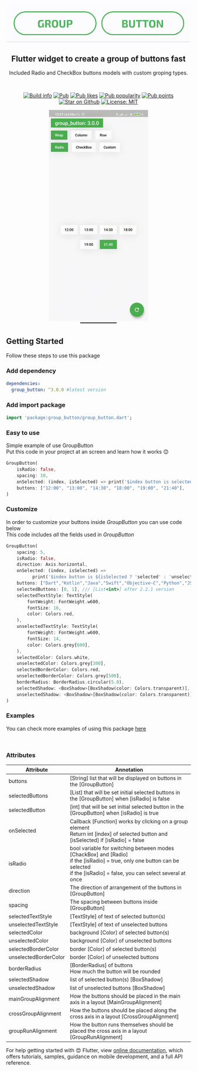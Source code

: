<p align="center">
  <img src="example/rep_files/logo.gif?raw=true" width="500px">
</p>
<h2 align="center">Flutter widget to create a group of buttons fast</h2>
<p align="center">
  Included Radio and CheckBox buttons models with custom groping types.
</p>
<br>

<p align="center">
<a href="https://travis-ci.com/Frezyx/group_button"><img src="https://travis-ci.com/Frezyx/group_button.svg?branch=master" alt="Build info"></a>
<a href="https://pub.dev/packages/group_button"><img src="https://img.shields.io/pub/v/group_button.svg" alt="Pub"></a>
<a href="https://pub.dev/packages/group_button/score"><img src="https://badges.bar/group_button/likes" alt="Pub likes"></a>
<a href="https://pub.dev/packages/group_button/score"><img src="https://badges.bar/group_button/popularity" alt="Pub popularity"></a>
<a href="https://pub.dev/packages/group_button/score"><img src="https://badges.bar/group_button/pub%20points" alt="Pub points"></a>
<a href="https://github.com/Frezyx/group_button"><img src="https://img.shields.io/github/stars/Frezyx/group_button.svg?style=flat&logo=github&label=stars" alt="Star on Github"></a>
<a href="https://opensource.org/licenses/MIT"><img src="https://img.shields.io/badge/license-MIT-blue.svg" alt="License: MIT"></a>
</p>

<p align="center">
<img src="example/rep_files/extended_preview.gif?raw=true" width="270">
<p>

## Getting Started
Follow these steps to use this package

### Add dependency

```yaml
dependencies:
  group_button: ^3.0.0 #latest version
```

### Add import package

```dart
import 'package:group_button/group_button.dart';
```

### Easy to use
Simple example of use GroupButton<br>
Put this code in your project at an screen and learn how it works 😊

```dart
GroupButton(
    isRadio: false,
    spacing: 10,
    onSelected: (index, isSelected) => print('$index button is selected'),
    buttons: ["12:00", "13:00", "14:30", "18:00", "19:00", "21:40"],
)
```

### Customize

In order to customize your buttons inside *GroupButton* you can use code below</br>
This code includes *all* the fields used in *GroupButton*

```dart
GroupButton(
    spacing: 5,
    isRadio: false,
    direction: Axis.horizontal,
    onSelected: (index, isSelected) =>
          print('$index button is ${isSelected ? 'selected' : 'unselected'}'),
    buttons: ["Dart","Kotlin","Java","Swift","Objective-C","Python","JS"],
    selectedButtons: [0, 1], /// [List<int>] after 2.2.1 version 
    selectedTextStyle: TextStyle(
        fontWeight: FontWeight.w600,
        fontSize: 16,
        color: Colors.red,
    ),
    unselectedTextStyle: TextStyle(
        fontWeight: FontWeight.w600,
        fontSize: 14,
        color: Colors.grey[600],
    ),
    selectedColor: Colors.white,
    unselectedColor: Colors.grey[300],
    selectedBorderColor: Colors.red,
    unselectedBorderColor: Colors.grey[500],
    borderRadius: BorderRadius.circular(5.0),
    selectedShadow: <BoxShadow>[BoxShadow(color: Colors.transparent)],
    unselectedShadow: <BoxShadow>[BoxShadow(color: Colors.transparent)],
)
```

### Examples

You can check more examples of using this package [here](https://github.com/Frezyx/group_button/tree/create-provider-example/example/lib)

<br>

### Attributes

| Attribute  | Annotation |
| ------------- | ------------- |
| buttons | [String] list that will be displayed on buttons in the [GroupButton] |
| selectedButtons | [List<int>] that will be set initial selected buttons in the [GroupButton] when [isRadio] is false|
| selectedButton | [int] that will be set initial selected button in the [GroupButton] when [isRadio] is true|
| onSelected  | Callback [Function] works by clicking on a group element <br> Return int [index] of selected button and [isSelected] if [isRadio] = false |
| isRadio | bool variable for switching between modes [ChackBox] and [Radio]<br>if the [isRadio] = true, only one button can be selected<br>if the [isRadio] = false, you can select several at once |
| direction | The direction of arrangement of the buttons in [GroupButton] |
| spacing | The spacing between buttons inside [GroupButton] |
| selectedTextStyle | [TextStyle] of text of selected button(s) |
| unselectedTextStyle | [TextStyle] of text of unselected buttons |
| selectedColor | background [Color] of selected button(s) |
| unselectedColor | background [Color] of  unselected buttons |
| selectedBorderColor | border [Color] of selected button(s) |
| unselectedBorderColor | border [Color] of  unselected buttons |
| borderRadius | [BorderRadius] of  buttons<br>How much the button will be rounded |
| selectedShadow | list of selected button(s) [BoxShadow] |
| unselectedShadow| list of unselected buttons [BoxShadow] |
| mainGroupAlignment| How the buttons should be placed in the main axis in a layout [MainGroupAlignment] |
| crossGroupAlignment| How the buttons should be placed along the cross axis in a layout [CrossGroupAlignment] |
| groupRunAlignment| How the button runs themselves should be placed the cross axis in a layout [GroupRunAlignment] |


For help getting started with 😍 Flutter, view
[online documentation](https://flutter.dev/docs), which offers tutorials, 
samples, guidance on mobile development, and a full API reference.



